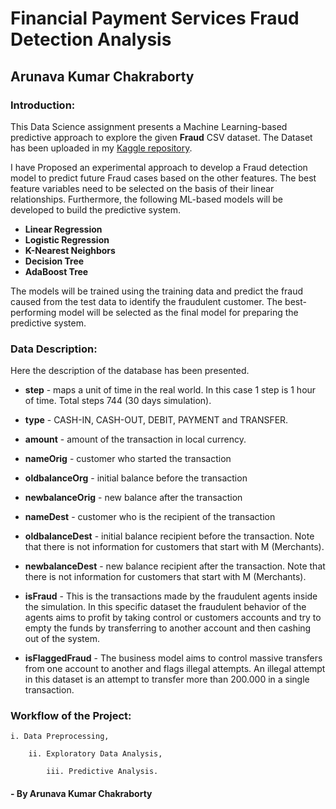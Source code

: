# Financial Payment Services Fraud Detection Analysis
## Arunava Kumar Chakraborty


### Introduction:

This Data Science assignment presents a Machine Learning-based predictive approach to explore the given **Fraud** CSV dataset. The Dataset has been uploaded in my [Kaggle repository](www.kaggle.com/arunavakrchakraborty/financial-payment-services-fraud-data).

I have Proposed an experimental approach to develop a Fraud detection model to predict future Fraud cases based on the other features. The best feature variables need to be selected on the basis of their linear relationships. Furthermore, the following ML-based models will be developed to build the predictive system.
- **Linear Regression**
- **Logistic Regression**
- **K-Nearest Neighbors**
- **Decision Tree** 
- **AdaBoost Tree**

The models will be trained using the training data and predict the fraud caused from the test data to identify the fraudulent customer. The best-performing model will be selected as the final model for preparing the predictive system.

### Data Description:

Here the description of the database has been presented.

- **step** - maps a unit of time in the real world. In this case 1 step is 1 hour of time. Total steps 744 (30 days simulation).

- **type** - CASH-IN, CASH-OUT, DEBIT, PAYMENT and TRANSFER.

- **amount** - amount of the transaction in local currency.

- **nameOrig** - customer who started the transaction

- **oldbalanceOrg** - initial balance before the transaction

- **newbalanceOrig** - new balance after the transaction

- **nameDest** - customer who is the recipient of the transaction

- **oldbalanceDest** - initial balance recipient before the transaction. Note that there is not information for customers that start with M (Merchants).

- **newbalanceDest** - new balance recipient after the transaction. Note that there is not information for customers that start with M (Merchants).

- **isFraud** - This is the transactions made by the fraudulent agents inside the simulation. In this specific dataset the fraudulent behavior of the agents aims to profit by taking control or customers accounts and try to empty the funds by transferring to another account and then cashing out of the system.

- **isFlaggedFraud** - The business model aims to control massive transfers from one account to another and flags illegal attempts. An illegal attempt in this dataset is an attempt to transfer more than 200.000 in a single transaction.

### Workflow of the Project:

    i. Data Preprocessing,

        ii. Exploratory Data Analysis,
    
            iii. Predictive Analysis.
                    
#### - By Arunava Kumar Chakraborty
